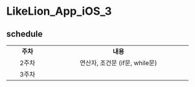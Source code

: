 # LikeLion_App_iOS_3
## schedule
<table>
    <tr align="center">
        <td><B>  주차  <B></td>
        <td><B>          내용          <B></td>
    </tr>
    <tr align="center">
    <td>2주차</td>
    <td>연산자, 조건문 (if문, while문)</td>
    </tr>
    <tr align="center">
    <td>3주차</td>
    <td> </td>
    </tr>
    
